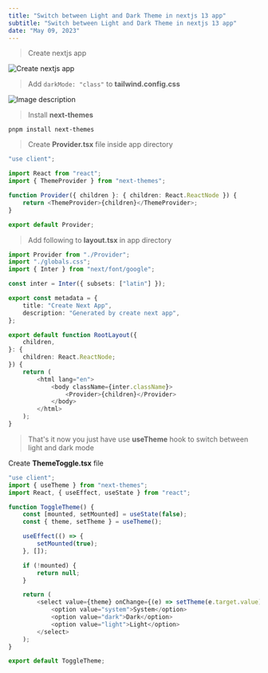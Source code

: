 ```yaml
---
title: "Switch between Light and Dark Theme in nextjs 13 app"
subtitle: "Switch between Light and Dark Theme in nextjs 13 app"
date: "May 09, 2023"
---
```


> Create nextjs app

![Create nextjs app](https://dev-to-uploads.s3.amazonaws.com/uploads/articles/mlw3jx8z33wfshwmwfkk.png)

> Add `darkMode: "class"` to **tailwind.config.css**

![Image description](https://dev-to-uploads.s3.amazonaws.com/uploads/articles/yccp2c5s3qhbro6hp2xv.png)

> Install **next-themes**

```
pnpm install next-themes
```

> Create **Provider.tsx** file inside app directory

```typescript
"use client";

import React from "react";
import { ThemeProvider } from "next-themes";

function Provider({ children }: { children: React.ReactNode }) {
	return <ThemeProvider>{children}</ThemeProvider>;
}

export default Provider;
```

> Add following to **layout.tsx** in app directory

```typescript
import Provider from "./Provider";
import "./globals.css";
import { Inter } from "next/font/google";

const inter = Inter({ subsets: ["latin"] });

export const metadata = {
	title: "Create Next App",
	description: "Generated by create next app",
};

export default function RootLayout({
	children,
}: {
	children: React.ReactNode;
}) {
	return (
		<html lang="en">
			<body className={inter.className}>
				<Provider>{children}</Provider>
			</body>
		</html>
	);
}
```

> That's it now you just have use **useTheme** hook to switch between light and dark mode

Create **ThemeToggle.tsx** file

```typescript
"use client";
import { useTheme } from "next-themes";
import React, { useEffect, useState } from "react";

function ToggleTheme() {
	const [mounted, setMounted] = useState(false);
	const { theme, setTheme } = useTheme();

	useEffect(() => {
		setMounted(true);
	}, []);

	if (!mounted) {
		return null;
	}

	return (
		<select value={theme} onChange={(e) => setTheme(e.target.value)}>
			<option value="system">System</option>
			<option value="dark">Dark</option>
			<option value="light">Light</option>
		</select>
	);
}

export default ToggleTheme;
```
